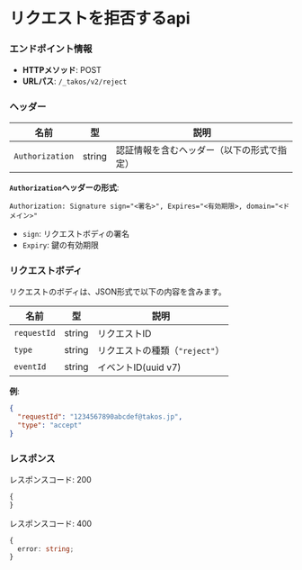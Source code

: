 # リクエストを拒否するapi

### エンドポイント情報

- **HTTPメソッド**: POST
- **URLパス**: `/_takos/v2/reject`

### ヘッダー

| 名前            | 型     | 説明                                       |
| --------------- | ------ | ------------------------------------------ |
| `Authorization` | string | 認証情報を含むヘッダー（以下の形式で指定） |

**`Authorization`ヘッダーの形式**:

```
Authorization: Signature sign="<署名>", Expires="<有効期限>, domain="<ドメイン>"
```

- `sign`: リクエストボディの署名
- `Expiry`: 鍵の有効期限

### リクエストボディ

リクエストのボディは、JSON形式で以下の内容を含みます。

| 名前        | 型     | 説明                           |
| ----------- | ------ | ------------------------------ |
| `requestId` | string | リクエストID                   |
| `type`      | string | リクエストの種類（`"reject"`） |
| `eventId`   | string | イベントID(uuid v7)            |

**例**:

```json
{
  "requestId": "1234567890abcdef@takos.jp",
  "type": "accept"
}
```

### レスポンス

レスポンスコード: 200

```ts
{
}
```

レスポンスコード: 400

```ts
{
  error: string;
}
```
